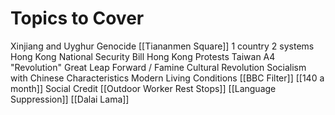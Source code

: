 # Topics to Cover



Xinjiang and Uyghur Genocide
[[Tiananmen Square]]
1 country 2 systems
Hong Kong National Security Bill
Hong Kong Protests
Taiwan
A4 "Revolution"
Great Leap Forward / Famine
Cultural Revolution
Socialism with Chinese Characteristics
Modern Living Conditions
[[BBC Filter]]
[[140 a month]]
Social Credit
[[Outdoor Worker Rest Stops]]
[[Language Suppression]]
[[Dalai Lama]]